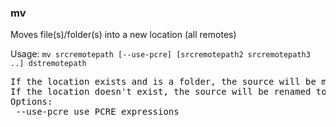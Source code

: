 ### mv
Moves file(s)/folder(s) into a new location (all remotes)

Usage: `mv srcremotepath [--use-pcre] [srcremotepath2 srcremotepath3 ..] dstremotepath`
<pre>
If the location exists and is a folder, the source will be moved there
If the location doesn't exist, the source will be renamed to the destination name given
Options:
 --use-pcre	use PCRE expressions
</pre>
